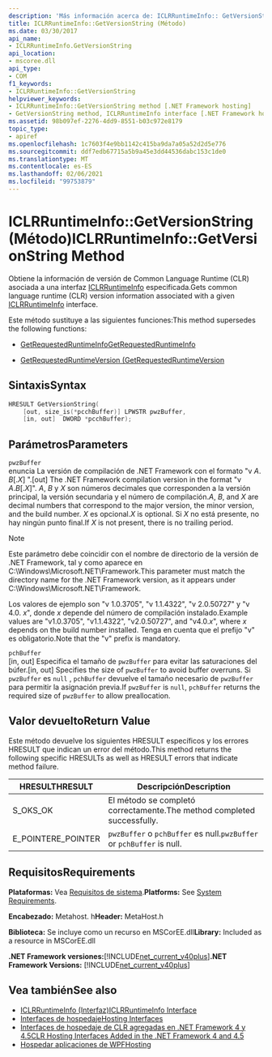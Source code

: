 ```yaml
---
description: 'Más información acerca de: ICLRRuntimeInfo:: GetVersionString ((método)'
title: ICLRRuntimeInfo::GetVersionString (Método)
ms.date: 03/30/2017
api_name:
- ICLRRuntimeInfo.GetVersionString
api_location:
- mscoree.dll
api_type:
- COM
f1_keywords:
- ICLRRuntimeInfo::GetVersionString
helpviewer_keywords:
- ICLRRuntimeInfo::GetVersionString method [.NET Framework hosting]
- GetVersionString method, ICLRRuntimeInfo interface [.NET Framework hosting]
ms.assetid: 98b097ef-2276-4dd9-8551-b03c972e8179
topic_type:
- apiref
ms.openlocfilehash: 1c7603f4e9bb1142c415ba9da7a05a52d2d5e776
ms.sourcegitcommit: ddf7edb67715a5b9a45e3dd44536dabc153c1de0
ms.translationtype: MT
ms.contentlocale: es-ES
ms.lasthandoff: 02/06/2021
ms.locfileid: "99753879"
---
```

# <a name="iclrruntimeinfogetversionstring-method"></a><span data-ttu-id="d1731-103">ICLRRuntimeInfo::GetVersionString (Método)</span><span class="sxs-lookup"><span data-stu-id="d1731-103">ICLRRuntimeInfo::GetVersionString Method</span></span>

<span data-ttu-id="d1731-104">Obtiene la información de versión de Common Language Runtime (CLR) asociada a una interfaz [ICLRRuntimeInfo](iclrruntimeinfo-interface.md) especificada.</span><span class="sxs-lookup"><span data-stu-id="d1731-104">Gets common language runtime (CLR) version information associated with a given [ICLRRuntimeInfo](iclrruntimeinfo-interface.md) interface.</span></span>  
  
 <span data-ttu-id="d1731-105">Este método sustituye a las siguientes funciones:</span><span class="sxs-lookup"><span data-stu-id="d1731-105">This method supersedes the following functions:</span></span>  
  
- [<span data-ttu-id="d1731-106">GetRequestedRuntimeInfo</span><span class="sxs-lookup"><span data-stu-id="d1731-106">GetRequestedRuntimeInfo</span></span>](getrequestedruntimeinfo-function.md)  
  
- [<span data-ttu-id="d1731-107">GetRequestedRuntimeVersion (</span><span class="sxs-lookup"><span data-stu-id="d1731-107">GetRequestedRuntimeVersion</span></span>](getrequestedruntimeversion-function.md)  
  
## <a name="syntax"></a><span data-ttu-id="d1731-108">Sintaxis</span><span class="sxs-lookup"><span data-stu-id="d1731-108">Syntax</span></span>  
  
```cpp  
HRESULT GetVersionString(  
    [out, size_is(*pcchBuffer)] LPWSTR pwzBuffer,  
    [in, out]  DWORD *pcchBuffer);  
```  
  
## <a name="parameters"></a><span data-ttu-id="d1731-109">Parámetros</span><span class="sxs-lookup"><span data-stu-id="d1731-109">Parameters</span></span>  

 `pwzBuffer`  
 <span data-ttu-id="d1731-110">enuncia La versión de compilación de .NET Framework con el formato "v *A*. *B*[.*X*] ".</span><span class="sxs-lookup"><span data-stu-id="d1731-110">[out] The .NET Framework compilation version in the format "v *A*.*B*[.*X*]".</span></span> <span data-ttu-id="d1731-111">*A*, *B* y *X* son números decimales que corresponden a la versión principal, la versión secundaria y el número de compilación.</span><span class="sxs-lookup"><span data-stu-id="d1731-111">*A*, *B*, and *X* are decimal numbers that correspond to the major version, the minor version, and the build number.</span></span> <span data-ttu-id="d1731-112">*X* es opcional.</span><span class="sxs-lookup"><span data-stu-id="d1731-112">*X* is optional.</span></span> <span data-ttu-id="d1731-113">Si *X* no está presente, no hay ningún punto final.</span><span class="sxs-lookup"><span data-stu-id="d1731-113">If *X* is not present, there is no trailing period.</span></span>  
  
> [!NOTE]
> <span data-ttu-id="d1731-114">Este parámetro debe coincidir con el nombre de directorio de la versión de .NET Framework, tal y como aparece en C:\Windows\Microsoft.NET\Framework.</span><span class="sxs-lookup"><span data-stu-id="d1731-114">This parameter must match the directory name for the .NET Framework version, as it appears under C:\Windows\Microsoft.NET\Framework.</span></span>  
  
 <span data-ttu-id="d1731-115">Los valores de ejemplo son "v 1.0.3705", "v 1.1.4322", "v 2.0.50727" y "v 4.0. *x*", donde *x* depende del número de compilación instalado.</span><span class="sxs-lookup"><span data-stu-id="d1731-115">Example values are "v1.0.3705", "v1.1.4322", "v2.0.50727", and "v4.0.*x*", where *x* depends on the build number installed.</span></span> <span data-ttu-id="d1731-116">Tenga en cuenta que el prefijo "v" es obligatorio.</span><span class="sxs-lookup"><span data-stu-id="d1731-116">Note that the "v" prefix is mandatory.</span></span>  
  
 `pchBuffer`  
 <span data-ttu-id="d1731-117">[in, out] Especifica el tamaño de `pwzBuffer` para evitar las saturaciones del búfer.</span><span class="sxs-lookup"><span data-stu-id="d1731-117">[in, out] Specifies the size of `pwzBuffer` to avoid buffer overruns.</span></span> <span data-ttu-id="d1731-118">Si `pwzBuffer` es `null` , `pchBuffer` devuelve el tamaño necesario de `pwzBuffer` para permitir la asignación previa.</span><span class="sxs-lookup"><span data-stu-id="d1731-118">If `pwzBuffer` is `null`, `pchBuffer` returns the required size of `pwzBuffer` to allow preallocation.</span></span>  
  
## <a name="return-value"></a><span data-ttu-id="d1731-119">Valor devuelto</span><span class="sxs-lookup"><span data-stu-id="d1731-119">Return Value</span></span>  

 <span data-ttu-id="d1731-120">Este método devuelve los siguientes HRESULT específicos y los errores HRESULT que indican un error del método.</span><span class="sxs-lookup"><span data-stu-id="d1731-120">This method returns the following specific HRESULTs as well as HRESULT errors that indicate method failure.</span></span>  
  
|<span data-ttu-id="d1731-121">HRESULT</span><span class="sxs-lookup"><span data-stu-id="d1731-121">HRESULT</span></span>|<span data-ttu-id="d1731-122">Descripción</span><span class="sxs-lookup"><span data-stu-id="d1731-122">Description</span></span>|  
|-------------|-----------------|  
|<span data-ttu-id="d1731-123">S_OK</span><span class="sxs-lookup"><span data-stu-id="d1731-123">S_OK</span></span>|<span data-ttu-id="d1731-124">El método se completó correctamente.</span><span class="sxs-lookup"><span data-stu-id="d1731-124">The method completed successfully.</span></span>|  
|<span data-ttu-id="d1731-125">E_POINTER</span><span class="sxs-lookup"><span data-stu-id="d1731-125">E_POINTER</span></span>|<span data-ttu-id="d1731-126">`pwzBuffer` o `pchBuffer` es null.</span><span class="sxs-lookup"><span data-stu-id="d1731-126">`pwzBuffer` or `pchBuffer` is null.</span></span>|  
  
## <a name="requirements"></a><span data-ttu-id="d1731-127">Requisitos</span><span class="sxs-lookup"><span data-stu-id="d1731-127">Requirements</span></span>  

 <span data-ttu-id="d1731-128">**Plataformas:** Vea [Requisitos de sistema](../../get-started/system-requirements.md).</span><span class="sxs-lookup"><span data-stu-id="d1731-128">**Platforms:** See [System Requirements](../../get-started/system-requirements.md).</span></span>  
  
 <span data-ttu-id="d1731-129">**Encabezado:** Metahost. h</span><span class="sxs-lookup"><span data-stu-id="d1731-129">**Header:** MetaHost.h</span></span>  
  
 <span data-ttu-id="d1731-130">**Biblioteca:** Se incluye como un recurso en MSCorEE.dll</span><span class="sxs-lookup"><span data-stu-id="d1731-130">**Library:** Included as a resource in MSCorEE.dll</span></span>  
  
 <span data-ttu-id="d1731-131">**.NET Framework versiones:**[!INCLUDE[net_current_v40plus](../../../../includes/net-current-v40plus-md.md)]</span><span class="sxs-lookup"><span data-stu-id="d1731-131">**.NET Framework Versions:** [!INCLUDE[net_current_v40plus](../../../../includes/net-current-v40plus-md.md)]</span></span>  
  
## <a name="see-also"></a><span data-ttu-id="d1731-132">Vea también</span><span class="sxs-lookup"><span data-stu-id="d1731-132">See also</span></span>

- [<span data-ttu-id="d1731-133">ICLRRuntimeInfo (Interfaz)</span><span class="sxs-lookup"><span data-stu-id="d1731-133">ICLRRuntimeInfo Interface</span></span>](iclrruntimeinfo-interface.md)
- [<span data-ttu-id="d1731-134">Interfaces de hospedaje</span><span class="sxs-lookup"><span data-stu-id="d1731-134">Hosting Interfaces</span></span>](hosting-interfaces.md)
- [<span data-ttu-id="d1731-135">Interfaces de hospedaje de CLR agregadas en .NET Framework 4 y 4.5</span><span class="sxs-lookup"><span data-stu-id="d1731-135">CLR Hosting Interfaces Added in the .NET Framework 4 and 4.5</span></span>](clr-hosting-interfaces-added-in-the-net-framework-4-and-4-5.md)
- [<span data-ttu-id="d1731-136">Hospedar aplicaciones de WPF</span><span class="sxs-lookup"><span data-stu-id="d1731-136">Hosting</span></span>](index.md)
